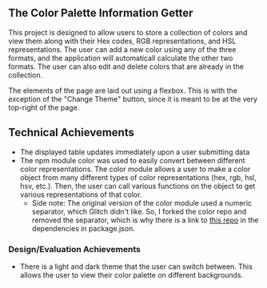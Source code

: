 ## The Color Palette Information Getter
This project is designed to allow users to store a collection of colors and view them along with their Hex codes, RGB representations, and HSL representations. The user can add a new color using any of the three formats, and the application will automaticall calculate the other two formats. The user can also edit and delete colors that are already in the collection.

The elements of the page are laid out using a flexbox. This is with the exception of the "Change Theme" button, since it is meant to be at the very top-right of the page.

## Technical Achievements
- The displayed table updates immediately upon a user submitting data
- The npm module color was used to easily convert between different color representations. The color module allows a user to make a color object from many different types of color representations (hex, rgb, hsl, hsv, etc.). Then, the user can call various functions on the object to get various representations of that color.
    - Side note: The original version of the color module used a numeric separator, which Glitch didn't like. So, I forked the color repo and removed the separator, which is why there is a link to [this repo](https://github.com/npelletier2/color) in the dependencies in package.json.

### Design/Evaluation Achievements
- There is a light and dark theme that the user can switch between. This allows the user to view their color palette on different backgrounds.
